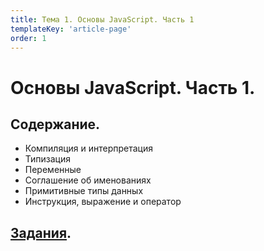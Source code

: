 ```yaml
---
title: Тема 1. Основы JavaScript. Часть 1
templateKey: 'article-page'
order: 1
---
```

# Основы JavaScript. Часть 1.

## Содержание.

-   <gatsby-link to="/externals/topic1_js-basics-part1/js-basics-part1#компиляция-и-интерпретация">Компиляция и интерпретация</gatsby-link>
-   <gatsby-link to="/externals/topic1_js-basics-part1/js-basics-part1#типизация">Типизация</gatsby-link>
-   <gatsby-link to="/externals/topic1_js-basics-part1/js-basics-part1#переменные">Переменные</gatsby-link>
-   <gatsby-link to="/externals/topic1_js-basics-part1/js-basics-part1#соглашение-об-именованиях">Соглашение об именованиях</gatsby-link>
-   <gatsby-link to="/externals/topic1_js-basics-part1/js-basics-part1#примитивные-типы-данных">Примитивные типы данных</gatsby-link>
-   <gatsby-link to="/externals/topic1_js-basics-part1/js-basics-part1#инструкция-выражение-и-оператор">Инструкция, выражение и оператор</gatsby-link>

## [Задания](https://github.com/WebPurple/external-courses/tree/master/src/ex1_js-basics-part1/README.md).